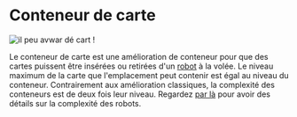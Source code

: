 # Conteneur de carte

![il peu avwar dé cart !](oredict:opencomputers:cardContainer1)

Le conteneur de carte est une amélioration de conteneur pour que des cartes puissent être insérées ou retirées d'un [robot](../block/robot.md) à la volée. Le niveau maximum de la carte que l'emplacement peut contenir est égal au niveau du conteneur. Contrairement aux amélioration classiques, la complexité des conteneurs est de deux fois leur niveau. Regardez [par là](../block/robot.md) pour avoir des détails sur la complexité des robots.
